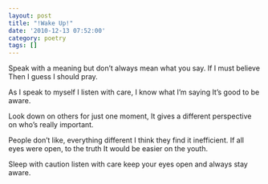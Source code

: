 ```yaml
---
layout: post
title: "!Wake Up!"
date: '2010-12-13 07:52:00'
category: poetry
tags: []
---
```


Speak with a meaning
but don’t always mean what you say.
If I must believe
Then I guess I should pray.

As I speak to myself
I listen with care,
I know what I’m saying
It’s good to be aware.

Look down on others
for just one moment,
It gives a different perspective
on who’s really important.

People don’t like, everything different
I think they find it inefficient.
If all eyes were open, to the truth
It would be easier on the youth.

Sleep with caution
listen with care
keep your eyes open
and always stay aware.

